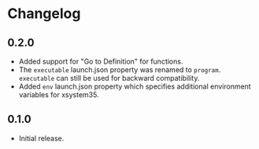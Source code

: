 # Changelog

## 0.2.0
- Added support for "Go to Definition" for functions.
- The `executable` launch.json property was renamed to `program`. `executable`
  can still be used for backward compatibility.
- Added `env` launch.json property which specifies additional environment
  variables for xsystem35.

## 0.1.0
- Initial release.
